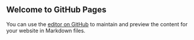 ## Welcome to GitHub Pages

You can use the [editor on GitHub](https://github.com/Leosfen/test/edit/master/README.md) to maintain and preview the content for your website in Markdown files.

